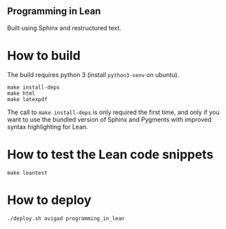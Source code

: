 Programming in Lean
-------------------

Built using Sphinx and restructured text.

# How to build

The build requires python 3 (install `python3-venv` on ubuntu).

```
make install-deps
make html
make latexpdf
```

The call to `make install-deps` is only required the first time, and only if you want to use the bundled version of Sphinx and Pygments with improved syntax highlighting for Lean.

# How to test the Lean code snippets

```
make leantest
```

# How to deploy

```
./deploy.sh avigad programming_in_lean
```
